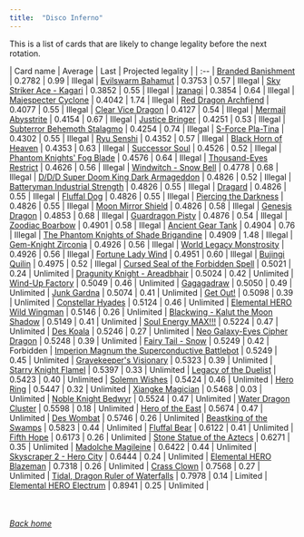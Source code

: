 ```yaml
---
title:  "Disco Inferno"
---
```


This is a list of cards that are likely to change legality before the next rotation.

| Card name | Average | Last | Projected legality |
| :-- |
[Branded Banishment](https://db.ygoprodeck.com/card/?search=Branded%20Banishment) | 0.2782 | 0.99 | Illegal |
[Evilswarm Bahamut](https://db.ygoprodeck.com/card/?search=Evilswarm%20Bahamut) | 0.3753 | 0.57 | Illegal |
[Sky Striker Ace - Kagari](https://db.ygoprodeck.com/card/?search=Sky%20Striker%20Ace%20-%20Kagari) | 0.3852 | 0.55 | Illegal |
[Izanagi](https://db.ygoprodeck.com/card/?search=Izanagi) | 0.3854 | 0.64 | Illegal |
[Majespecter Cyclone](https://db.ygoprodeck.com/card/?search=Majespecter%20Cyclone) | 0.4042 | 1.74 | Illegal |
[Red Dragon Archfiend](https://db.ygoprodeck.com/card/?search=Red%20Dragon%20Archfiend) | 0.4077 | 0.55 | Illegal |
[Clear Vice Dragon](https://db.ygoprodeck.com/card/?search=Clear%20Vice%20Dragon) | 0.4127 | 0.54 | Illegal |
[Mermail Abysstrite](https://db.ygoprodeck.com/card/?search=Mermail%20Abysstrite) | 0.4154 | 0.67 | Illegal |
[Justice Bringer](https://db.ygoprodeck.com/card/?search=Justice%20Bringer) | 0.4251 | 0.53 | Illegal |
[Subterror Behemoth Stalagmo](https://db.ygoprodeck.com/card/?search=Subterror%20Behemoth%20Stalagmo) | 0.4254 | 0.74 | Illegal |
[S-Force Pla-Tina](https://db.ygoprodeck.com/card/?search=S-Force%20Pla-Tina) | 0.4302 | 0.55 | Illegal |
[Ryu Senshi](https://db.ygoprodeck.com/card/?search=Ryu%20Senshi) | 0.4352 | 0.57 | Illegal |
[Black Horn of Heaven](https://db.ygoprodeck.com/card/?search=Black%20Horn%20of%20Heaven) | 0.4353 | 0.63 | Illegal |
[Successor Soul](https://db.ygoprodeck.com/card/?search=Successor%20Soul) | 0.4526 | 0.52 | Illegal |
[Phantom Knights' Fog Blade](https://db.ygoprodeck.com/card/?search=Phantom%20Knights'%20Fog%20Blade) | 0.4576 | 0.64 | Illegal |
[Thousand-Eyes Restrict](https://db.ygoprodeck.com/card/?search=Thousand-Eyes%20Restrict) | 0.4626 | 0.56 | Illegal |
[Windwitch - Snow Bell](https://db.ygoprodeck.com/card/?search=Windwitch%20-%20Snow%20Bell) | 0.4778 | 0.68 | Illegal |
[D/D/D Super Doom King Dark Armageddon](https://db.ygoprodeck.com/card/?search=D/D/D%20Super%20Doom%20King%20Dark%20Armageddon) | 0.4826 | 0.52 | Illegal |
[Batteryman Industrial Strength](https://db.ygoprodeck.com/card/?search=Batteryman%20Industrial%20Strength) | 0.4826 | 0.55 | Illegal |
[Dragard](https://db.ygoprodeck.com/card/?search=Dragard) | 0.4826 | 0.55 | Illegal |
[Fluffal Dog](https://db.ygoprodeck.com/card/?search=Fluffal%20Dog) | 0.4826 | 0.55 | Illegal |
[Piercing the Darkness](https://db.ygoprodeck.com/card/?search=Piercing%20the%20Darkness) | 0.4826 | 0.55 | Illegal |
[Moon Mirror Shield](https://db.ygoprodeck.com/card/?search=Moon%20Mirror%20Shield) | 0.4826 | 0.58 | Illegal |
[Genesis Dragon](https://db.ygoprodeck.com/card/?search=Genesis%20Dragon) | 0.4853 | 0.68 | Illegal |
[Guardragon Pisty](https://db.ygoprodeck.com/card/?search=Guardragon%20Pisty) | 0.4876 | 0.54 | Illegal |
[Zoodiac Boarbow](https://db.ygoprodeck.com/card/?search=Zoodiac%20Boarbow) | 0.4901 | 0.58 | Illegal |
[Ancient Gear Tank](https://db.ygoprodeck.com/card/?search=Ancient%20Gear%20Tank) | 0.4904 | 0.76 | Illegal |
[The Phantom Knights of Shade Brigandine](https://db.ygoprodeck.com/card/?search=The%20Phantom%20Knights%20of%20Shade%20Brigandine) | 0.4909 | 1.48 | Illegal |
[Gem-Knight Zirconia](https://db.ygoprodeck.com/card/?search=Gem-Knight%20Zirconia) | 0.4926 | 0.56 | Illegal |
[World Legacy Monstrosity](https://db.ygoprodeck.com/card/?search=World%20Legacy%20Monstrosity) | 0.4926 | 0.56 | Illegal |
[Fortune Lady Wind](https://db.ygoprodeck.com/card/?search=Fortune%20Lady%20Wind) | 0.4951 | 0.60 | Illegal |
[Bujingi Quilin](https://db.ygoprodeck.com/card/?search=Bujingi%20Quilin) | 0.4975 | 0.52 | Illegal |
[Cursed Seal of the Forbidden Spell](https://db.ygoprodeck.com/card/?search=Cursed%20Seal%20of%20the%20Forbidden%20Spell) | 0.5021 | 0.24 | Unlimited |
[Dragunity Knight - Areadbhair](https://db.ygoprodeck.com/card/?search=Dragunity%20Knight%20-%20Areadbhair) | 0.5024 | 0.42 | Unlimited |
[Wind-Up Factory](https://db.ygoprodeck.com/card/?search=Wind-Up%20Factory) | 0.5049 | 0.46 | Unlimited |
[Gagagadraw](https://db.ygoprodeck.com/card/?search=Gagagadraw) | 0.5050 | 0.49 | Unlimited |
[Junk Gardna](https://db.ygoprodeck.com/card/?search=Junk%20Gardna) | 0.5074 | 0.41 | Unlimited |
[Get Out!](https://db.ygoprodeck.com/card/?search=Get%20Out!) | 0.5098 | 0.39 | Unlimited |
[Constellar Hyades](https://db.ygoprodeck.com/card/?search=Constellar%20Hyades) | 0.5124 | 0.46 | Unlimited |
[Elemental HERO Wild Wingman](https://db.ygoprodeck.com/card/?search=Elemental%20HERO%20Wild%20Wingman) | 0.5146 | 0.26 | Unlimited |
[Blackwing - Kalut the Moon Shadow](https://db.ygoprodeck.com/card/?search=Blackwing%20-%20Kalut%20the%20Moon%20Shadow) | 0.5149 | 0.41 | Unlimited |
[Soul Energy MAX!!!](https://db.ygoprodeck.com/card/?search=Soul%20Energy%20MAX!!!) | 0.5224 | 0.47 | Unlimited |
[Des Koala](https://db.ygoprodeck.com/card/?search=Des%20Koala) | 0.5246 | 0.27 | Unlimited |
[Neo Galaxy-Eyes Cipher Dragon](https://db.ygoprodeck.com/card/?search=Neo%20Galaxy-Eyes%20Cipher%20Dragon) | 0.5248 | 0.39 | Unlimited |
[Fairy Tail - Snow](https://db.ygoprodeck.com/card/?search=Fairy%20Tail%20-%20Snow) | 0.5249 | 0.42 | Forbidden |
[Imperion Magnum the Superconductive Battlebot](https://db.ygoprodeck.com/card/?search=Imperion%20Magnum%20the%20Superconductive%20Battlebot) | 0.5249 | 0.45 | Unlimited |
[Gravekeeper's Visionary](https://db.ygoprodeck.com/card/?search=Gravekeeper's%20Visionary) | 0.5323 | 0.39 | Unlimited |
[Starry Knight Flamel](https://db.ygoprodeck.com/card/?search=Starry%20Knight%20Flamel) | 0.5397 | 0.33 | Unlimited |
[Legacy of the Duelist](https://db.ygoprodeck.com/card/?search=Legacy%20of%20the%20Duelist) | 0.5423 | 0.40 | Unlimited |
[Solemn Wishes](https://db.ygoprodeck.com/card/?search=Solemn%20Wishes) | 0.5424 | 0.46 | Unlimited |
[Hero Ring](https://db.ygoprodeck.com/card/?search=Hero%20Ring) | 0.5447 | 0.32 | Unlimited |
[Xiangke Magician](https://db.ygoprodeck.com/card/?search=Xiangke%20Magician) | 0.5468 | 0.03 | Unlimited |
[Noble Knight Bedwyr](https://db.ygoprodeck.com/card/?search=Noble%20Knight%20Bedwyr) | 0.5524 | 0.47 | Unlimited |
[Water Dragon Cluster](https://db.ygoprodeck.com/card/?search=Water%20Dragon%20Cluster) | 0.5598 | 0.18 | Unlimited |
[Hero of the East](https://db.ygoprodeck.com/card/?search=Hero%20of%20the%20East) | 0.5674 | 0.47 | Unlimited |
[Des Wombat](https://db.ygoprodeck.com/card/?search=Des%20Wombat) | 0.5746 | 0.26 | Unlimited |
[Beastking of the Swamps](https://db.ygoprodeck.com/card/?search=Beastking%20of%20the%20Swamps) | 0.5823 | 0.44 | Unlimited |
[Fluffal Bear](https://db.ygoprodeck.com/card/?search=Fluffal%20Bear) | 0.6122 | 0.41 | Unlimited |
[Fifth Hope](https://db.ygoprodeck.com/card/?search=Fifth%20Hope) | 0.6173 | 0.26 | Unlimited |
[Stone Statue of the Aztecs](https://db.ygoprodeck.com/card/?search=Stone%20Statue%20of%20the%20Aztecs) | 0.6271 | 0.35 | Unlimited |
[Madolche Magileine](https://db.ygoprodeck.com/card/?search=Madolche%20Magileine) | 0.6422 | 0.44 | Unlimited |
[Skyscraper 2 - Hero City](https://db.ygoprodeck.com/card/?search=Skyscraper%202%20-%20Hero%20City) | 0.6444 | 0.24 | Unlimited |
[Elemental HERO Blazeman](https://db.ygoprodeck.com/card/?search=Elemental%20HERO%20Blazeman) | 0.7318 | 0.26 | Unlimited |
[Crass Clown](https://db.ygoprodeck.com/card/?search=Crass%20Clown) | 0.7568 | 0.27 | Unlimited |
[Tidal, Dragon Ruler of Waterfalls](https://db.ygoprodeck.com/card/?search=Tidal,%20Dragon%20Ruler%20of%20Waterfalls) | 0.7978 | 0.14 | Limited |
[Elemental HERO Electrum](https://db.ygoprodeck.com/card/?search=Elemental%20HERO%20Electrum) | 0.8941 | 0.25 | Unlimited |

<br>

###### [Back home](index)